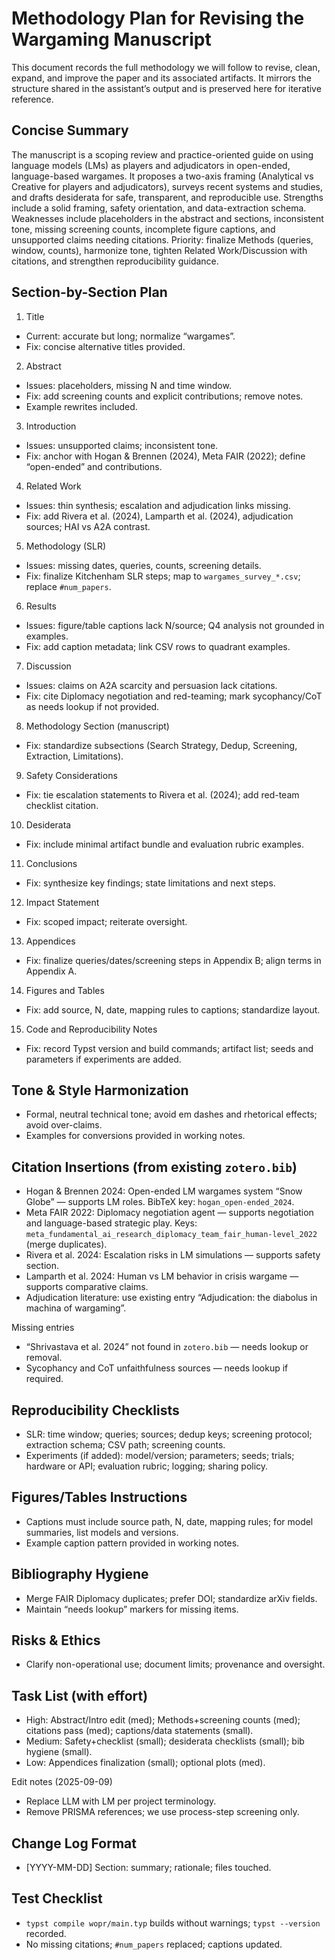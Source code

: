 # Methodology Plan for Revising the Wargaming Manuscript

This document records the full methodology we will follow to revise, clean, expand, and improve the paper and its associated artifacts. It mirrors the structure shared in the assistant’s output and is preserved here for iterative reference.

## Concise Summary
The manuscript is a scoping review and practice-oriented guide on using language models (LMs) as players and adjudicators in open-ended, language-based wargames. It proposes a two-axis framing (Analytical vs Creative for players and adjudicators), surveys recent systems and studies, and drafts desiderata for safe, transparent, and reproducible use. Strengths include a solid framing, safety orientation, and data-extraction schema. Weaknesses include placeholders in the abstract and sections, inconsistent tone, missing screening counts, incomplete figure captions, and unsupported claims needing citations. Priority: finalize Methods (queries, window, counts), harmonize tone, tighten Related Work/Discussion with citations, and strengthen reproducibility guidance.

## Section-by-Section Plan

1. Title
- Current: accurate but long; normalize “wargames”.
- Fix: concise alternative titles provided.

2. Abstract
- Issues: placeholders, missing N and time window.
- Fix: add screening counts and explicit contributions; remove notes.
- Example rewrites included.

3. Introduction
- Issues: unsupported claims; inconsistent tone.
- Fix: anchor with Hogan & Brennen (2024), Meta FAIR (2022); define “open-ended” and contributions.

4. Related Work
- Issues: thin synthesis; escalation and adjudication links missing.
- Fix: add Rivera et al. (2024), Lamparth et al. (2024), adjudication sources; HAI vs A2A contrast.

5. Methodology (SLR)
- Issues: missing dates, queries, counts, screening details.
- Fix: finalize Kitchenham SLR steps; map to `wargames_survey_*.csv`; replace `#num_papers`.

6. Results
- Issues: figure/table captions lack N/source; Q4 analysis not grounded in examples.
- Fix: add caption metadata; link CSV rows to quadrant examples.

7. Discussion
- Issues: claims on A2A scarcity and persuasion lack citations.
- Fix: cite Diplomacy negotiation and red-teaming; mark sycophancy/CoT as needs lookup if not provided.

8. Methodology Section (manuscript)
- Fix: standardize subsections (Search Strategy, Dedup, Screening, Extraction, Limitations).

9. Safety Considerations
- Fix: tie escalation statements to Rivera et al. (2024); add red-team checklist citation.

10. Desiderata
- Fix: include minimal artifact bundle and evaluation rubric examples.

11. Conclusions
- Fix: synthesize key findings; state limitations and next steps.

12. Impact Statement
- Fix: scoped impact; reiterate oversight.

13. Appendices
- Fix: finalize queries/dates/screening steps in Appendix B; align terms in Appendix A.

14. Figures and Tables
- Fix: add source, N, date, mapping rules to captions; standardize layout.

15. Code and Reproducibility Notes
- Fix: record Typst version and build commands; artifact list; seeds and parameters if experiments are added.

## Tone & Style Harmonization
- Formal, neutral technical tone; avoid em dashes and rhetorical effects; avoid over-claims.
- Examples for conversions provided in working notes.

## Citation Insertions (from existing `zotero.bib`)
- Hogan & Brennen 2024: Open-ended LM wargames system “Snow Globe” — supports LM roles. BibTeX key: `hogan_open-ended_2024`.
- Meta FAIR 2022: Diplomacy negotiation agent — supports negotiation and language-based strategic play. Keys: `meta_fundamental_ai_research_diplomacy_team_fair_human-level_2022` (merge duplicates).
- Rivera et al. 2024: Escalation risks in LM simulations — supports safety section.
- Lamparth et al. 2024: Human vs LM behavior in crisis wargame — supports comparative claims.
- Adjudication literature: use existing entry “Adjudication: the diabolus in machina of wargaming”.

Missing entries
- “Shrivastava et al. 2024” not found in `zotero.bib` — needs lookup or removal.
- Sycophancy and CoT unfaithfulness sources — needs lookup if required.

## Reproducibility Checklists
- SLR: time window; queries; sources; dedup keys; screening protocol; extraction schema; CSV path; screening counts.
- Experiments (if added): model/version; parameters; seeds; trials; hardware or API; evaluation rubric; logging; sharing policy.

## Figures/Tables Instructions
- Captions must include source path, N, date, mapping rules; for model summaries, list models and versions.
- Example caption pattern provided in working notes.

## Bibliography Hygiene
- Merge FAIR Diplomacy duplicates; prefer DOI; standardize arXiv fields.
- Maintain “needs lookup” markers for missing items.

## Risks & Ethics
- Clarify non-operational use; document limits; provenance and oversight.

## Task List (with effort)
- High: Abstract/Intro edit (med); Methods+screening counts (med); citations pass (med); captions/data statements (small).
- Medium: Safety+checklist (small); desiderata checklists (small); bib hygiene (small).
- Low: Appendices finalization (small); optional plots (med).

Edit notes (2025-09-09)
- Replace LLM with LM per project terminology.
- Remove PRISMA references; we use process-step screening only.

## Change Log Format
- [YYYY-MM-DD] Section: summary; rationale; files touched.

## Test Checklist
- `typst compile wopr/main.typ` builds without warnings; `typst --version` recorded.
- No missing citations; `#num_papers` replaced; captions updated.
